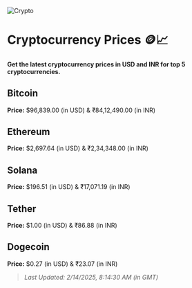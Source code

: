 
![Crypto](https://www.techguide.com.au/wp-content/uploads/2020/11/crypto3.jpeg)

# Cryptocurrency Prices 🪙📈

#### Get the latest cryptocurrency prices in USD and INR for top 5 cryptocurrencies.

## Bitcoin

**Price:** $96,839.00 (in USD) & ₹84,12,490.00 (in INR)

## Ethereum

**Price:** $2,697.64 (in USD) & ₹2,34,348.00 (in INR)

## Solana

**Price:** $196.51 (in USD) & ₹17,071.19 (in INR)

## Tether

**Price:** $1.00 (in USD) & ₹86.88 (in INR)

## Dogecoin

**Price:** $0.27 (in USD) & ₹23.07 (in INR)

> _Last Updated: 2/14/2025, 8:14:30 AM (in GMT)_
